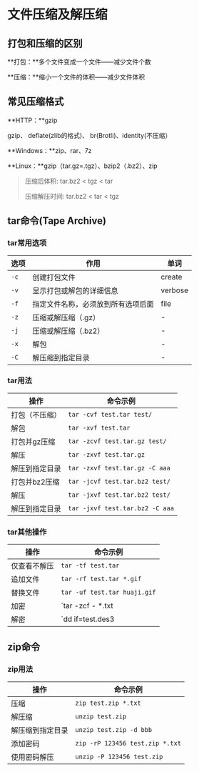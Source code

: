 # 

# 文件压缩及解压缩

## 打包和压缩的区别

**打包：**多个文件变成一个文件——减少文件个数

**压缩：**缩小一个文件的体积——减少文件体积  

## 常见压缩格式

**HTTP：**gzip

gzip、 deflate(zlib的格式)、 br(Brotli)、identity(不压缩）

**Windows：**zip、rar、7z

**Linux：**gzip（tar.gz=.tgz）、bzip2（.bz2）、zip

> 压缩后体积: tar.bz2 < tgz < tar
>
> 压缩解压时间: tar.bz2 < tar < tgz

## tar命令(Tape Archive)

### tar常用选项

| 选项 | 作用                               | 单词    |
| ---- | ---------------------------------- | ------- |
| `-c` | 创建打包文件                       | create  |
| `-v` | 显示打包或解包的详细信息           | verbose |
| `-f` | 指定文件名称，必须放到所有选项后面 | file    |
| `-z` | 压缩或解压缩（.gz）                | -       |
| `-j` | 压缩或解压缩（.bz2）               | -       |
| `-x` | 解包                               | -       |
| `-C` | 解压缩到指定目录                   | -       |

### tar用法

| 操作           | 命令示例                        |
| -------------- | ------------------------------- |
| 打包（不压缩） | `tar -cvf test.tar test/`       |
| 解包           | `tar -xvf test.tar`             |
| 打包并gz压缩   | `tar -zcvf test.tar.gz test/`   |
| 解压           | `tar -zxvf test.tar.gz`         |
| 解压到指定目录 | `tar -zxvf test.tar.gz -C aaa`  |
| 打包并bz2压缩  | `tar -jcvf test.tar.bz2 test/`  |
| 解压           | `tar -jxvf test.tar.bz2 test/`  |
| 解压到指定目录 | `tar -jxvf test.tar.bz2 -C aaa` |

### tar其他操作

| 操作         | 命令示例                                                     |
| ------------ | ------------------------------------------------------------ |
| 仅查看不解压 | `tar -tf test.tar`                                           |
| 追加文件     | `tar -rf test.tar *.gif`                                     |
| 替换文件     | `tar -uf test.tar huaji.gif`                                 |
| 加密         | `tar -zcf - *.txt | openssl des3 -salt -k 123456 | dd of=test.des3` |
| 解密         | `dd if=test.des3 | openssl des3 -d -k 123456 | tar zxf -`    |

## zip命令

### zip用法

| 操作             | 命令示例                        |
| ---------------- | ------------------------------- |
| 压缩             | `zip test.zip *.txt`            |
| 解压缩           | `unzip test.zip`                |
| 解压缩到指定目录 | `unzip test.zip -d bbb`         |
| 添加密码         | `zip -rP 123456 test.zip *.txt` |
| 使用密码解压     | `unzip -P 123456 test.zip`      |
